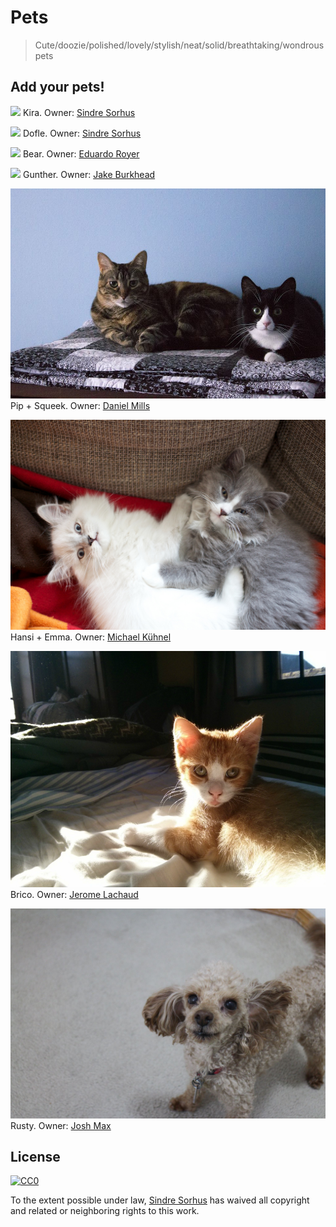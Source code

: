 # Pets

> Cute/doozie/polished/lovely/stylish/neat/solid/breathtaking/wondrous pets


## Add your pets!

![](kira.jpg)
Kira. Owner: [Sindre Sorhus](http://sindresorhus.com)

![](dofle.jpg)
Dofle. Owner: [Sindre Sorhus](http://sindresorhus.com)

![](bear.jpg)
Bear. Owner: [Eduardo Royer](https://github.com/eduardoroyer)

![](gunther.jpg)
Gunther. Owner: [Jake Burkhead](https://github.com/jlburkhead)

![](pipsqueek.jpg)
Pip + Squeek. Owner: [Daniel Mills](http://yomills.com)

![](hansi-emma.jpg)
Hansi + Emma. Owner: [Michael Kühnel](http://michael-kuehnel.de)

![](brico.jpg)
Brico. Owner: [Jerome Lachaud](https://github.com/jeromelachaud)

![](rusty.jpg)
Rusty. Owner: [Josh Max](http://github.com/joshumax)


## License

[![CC0](http://i.creativecommons.org/p/zero/1.0/88x31.png)](http://creativecommons.org/publicdomain/zero/1.0/)

To the extent possible under law, [Sindre Sorhus](http://sindresorhus.com) has waived all copyright and related or neighboring rights to this work.
